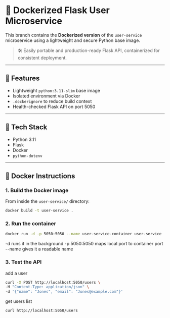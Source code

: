 # 🐳 Dockerized Flask User Microservice

This branch contains the **Dockerized version** of the `user-service` microservice using a lightweight and secure Python base image.

> 🛠 Easily portable and production-ready Flask API, containerized for consistent deployment.

---

## 📌 Features

- Lightweight `python:3.11-slim` base image
- Isolated environment via Docker
- `.dockerignore` to reduce build context
- Health-checked Flask API on port 5050

---

## 🧱 Tech Stack

- Python 3.11
- Flask
- Docker
- `python-dotenv`

---

## 🐳 Docker Instructions

### 1. Build the Docker image

From inside the `user-service/` directory:

```bash
docker build -t user-service .
```

### 2. Run the container
```bash
docker run -d -p 5050:5050 --name user-service-container user-service
```

-d runs it in the background
-p 5050:5050 maps local port to container port
--name gives it a readable name

### 3. Test the API
add a user
```bash
curl -X POST http://localhost:5050/users \
-H "Content-Type: application/json" \
-d '{"name": "Jones", "email": "Jones@example.com"}'
```

get users list
```bash
curl http://localhost:5050/users
```


